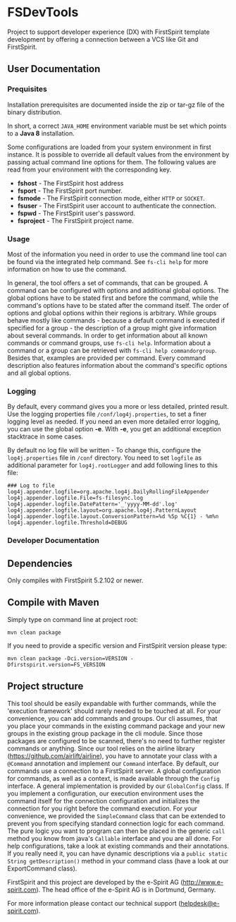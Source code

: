 # FSDevTools

Project to support developer experience (DX) with FirstSpirit template development by offering a connection between a VCS like Git and FirstSpirit.

## User Documentation

### Prequisites
Installation prerequisites are documented inside the zip or tar-gz file of the binary distribution.

In short, a correct `JAVA_HOME` environment variable must be set which points to a **Java 8** installation.

Some configurations are loaded from your system environment in first instance.
It is possible to override all default values from the environment by passing actual command line options for them.
The following values are read from your environment with the corresponding key.

- **fshost** - The FirstSpirit host address
- **fsport** - The FirstSpirit port number.
- **fsmode** - The FirstSpirit connection mode, either `HTTP` or `SOCKET`.
- **fsuser** - The FirstSpirit user account to authenticate the connection.
- **fspwd** - The FirstSpirit user's password.
- **fsproject** - The FirstSpirit project name.

### Usage
Most of the information you need in order to use the command line tool can be found via the integrated help command.
See `fs-cli help` for more information on how to use the command.

In general, the tool offers a set of commands, that can be grouped. A command can be configured with options and
additional global options. The global options have to be stated first and before the command, while the
command's options have to be stated after the command itself. The order of options and global options within
their regions is arbitrary.
While groups behave mostly like commands - because a default command is executed
if specified for a group - the description of a group might give information about several commands.
In order to get information about all known commands or command groups, use `fs-cli help`. Information about a command
or a group can be retrieved with `fs-cli help commandorgroup`. Besides that, examples are provided per command.
Every command description also features information about the command's specific options and all global options.

### Logging

By default, every command gives you a more or less detailed, printed result. Use the logging properties
file `/conf/log4j.properties`, to set a finer logging level as needed.
If you need an even more detailed error logging, you can use the global option **-e**. With **-e**, you get
an additional exception stacktrace in some cases.

By default no log file will be written  - To change this, configure the `log4j.properties` file in `/conf` directory.
You need to set `logfile` as additional parameter for `log4j.rootLogger` and add following lines to this file:

```
### Log to file
log4j.appender.logfile=org.apache.log4j.DailyRollingFileAppender
log4j.appender.logfile.File=fs-filesync.log
log4j.appender.logfile.DatePattern='_'yyyy-MM-dd'.log'
log4j.appender.logfile.layout=org.apache.log4j.PatternLayout
log4j.appender.logfile.layout.ConversionPattern=%d %5p %C{1} - %m%n
log4j.appender.logfile.Threshold=DEBUG
```

### Developer Documentation

## Dependencies
Only compiles with FirstSpirit 5.2.102 or newer.

## Compile with Maven
Simply type on command line at project root:

```
mvn clean package
```

If you need to provide a specific version and FirstSpirit version please type:

```
mvn clean package -Dci.version=VERSION -Dfirstspirit.version=FS_VERSION
```

## Project structure
This tool should be easily expandable with further commands, while the 'execution framework' should rarely
needed to be touched at all. For your convenience, you can add commands and groups. Our cli assumes, that
you place your commands in the existing command package and your new groups in the existing group package
in the cli module. Since those packages are configured to be scanned, there's no need to further register
commands or anything. Since our tool relies on the airline library (https://github.com/airlift/airline), you
have to annotate your class with a `@Command` annotation and implement our `Command` interface. By default,
our commands use a connection to a FirstSpirit server. A global configuration for commands, as well as a
context, is made available through the `Config` interface. A general implementation is provided by our
`GlobalConfig` class. If you implement a configuration, our execution environment uses the command itself
for the connection configuration and initializes the connection for you right before the command
execution. For your convenience, we provided the `SimpleCommand` class that can be extended
to prevent you from specifying standard connection logic for each command. The pure logic you want to program
can then be placed in the generic `call` method you know from java's `Callable` interface and you are all done.
For help configurations, take a look at existing commands and their annotations. If you really need it, you
can have dynamic descriptions via a `public static String getDescription()` method in your command class
(have a look at our ExportCommand class).




FirstSpirit and this project are developed by the e-Spirit AG (http://www.e-spirit.com).
The head office of the e-Spirit AG is in Dortmund, Germany.

For more information please contact our technical support (helpdesk@e-spirit.com).
